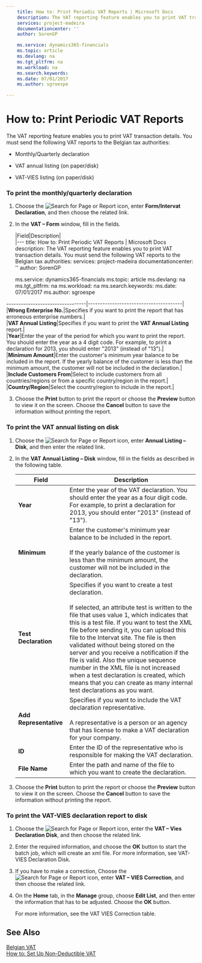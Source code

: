 ```yaml
---
    title: How to: Print Periodic VAT Reports | Microsoft Docs
    description: The VAT reporting feature enables you to print VAT transaction details. You must send the following VAT reports to the Belgian tax authorities:
    services: project-madeira
    documentationcenter: ''
    author: SorenGP

    ms.service: dynamics365-financials
    ms.topic: article
    ms.devlang: na
    ms.tgt_pltfrm: na
    ms.workload: na
    ms.search.keywords:
    ms.date: 07/01/2017
    ms.author: sgroespe

---
```

# How to: Print Periodic VAT Reports
The VAT reporting feature enables you to print VAT transaction details. You must send the following VAT reports to the Belgian tax authorities:  
  
-   Monthly/Quarterly declaration  
  
-   VAT annual listing (on paper/disk)  
  
-   VAT-VIES listing (on paper/disk)  
  
### To print the monthly/quarterly declaration  
  
1.  Choose the ![Search for Page or Report](media/ui-search/search_small.png "Search for Page or Report icon") icon, enter **Form/Intervat Declaration**, and then choose the related link.  
  
2.  In the **VAT – Form** window, fill in the fields.  
  
    |Field|Description|  
    |---
    title: How to: Print Periodic VAT Reports | Microsoft Docs
    description: The VAT reporting feature enables you to print VAT transaction details. You must send the following VAT reports to the Belgian tax authorities:
    services: project-madeira
    documentationcenter: ''
    author: SorenGP

    ms.service: dynamics365-financials
    ms.topic: article
    ms.devlang: na
    ms.tgt_pltfrm: na
    ms.workload: na
    ms.search.keywords:
    ms.date: 07/01/2017
    ms.author: sgroespe

---------------------------------|---------------------------------------|  
    |**Wrong Enterprise No.**|Specifies if you want to print the report that has erroneous enterprise numbers.|  
    |**VAT Annual Listing**|Specifies if you want to print the **VAT Annual Listing** report.|  
    |**Year**|Enter the year of the period for which you want to print the report. You should enter the year as a 4 digit code. For example, to print a declaration for 2013, you should enter "2013" (instead of "13").|  
    |**Minimum Amount**|Enter the customer's minimum year balance to be included in the report. If the yearly balance of the customer is less than the minimum amount, the customer will not be included in the declaration.|  
    |**Include Customers From**|Select to include customers from all countries/regions or from a specific country/region in the report.|  
    |**Country/Region**|Select the country/region to include in the report.|  
  
3.  Choose the **Print** button to print the report or choose the **Preview** button to view it on the screen. Choose the **Cancel** button to save the information without printing the report.  
  
### To print the VAT annual listing on disk  
  
1.  Choose the ![Search for Page or Report](media/ui-search/search_small.png "Search for Page or Report icon") icon, enter **Annual Listing – Disk**, and then enter the related link.  
  
2.  In the **VAT Annual Listing – Disk** window, fill in the fields as described in the following table.  
  
    |Field|Description|  
    |---------------------------------|---------------------------------------|  
    |**Year**|Enter the year of the VAT declaration. You should enter the year as a four digit code. For example, to print a declaration for 2013, you should enter "2013" (instead of "13").|  
    |**Minimum**|Enter the customer's minimum year balance to be included in the report.<br /><br /> If the yearly balance of the customer is less than the minimum amount, the customer will not be included in the declaration.|  
    |**Test Declaration**|Specifies if you want to create a test declaration.<br /><br /> If selected, an attribute test is written to the file that uses value 1, which indicates that this is a test file. If you want to test the XML file before sending it, you can upload this file to the Intervat site. The file is then validated without being stored on the server and you receive a notification if the file is valid. Also the unique sequence number in the XML file is not increased when a test declaration is created, which means that you can create as many internal test declarations as you want.|  
    |**Add Representative**|Specifies if you want to include the VAT declaration representative.<br /><br /> A representative is a person or an agency that has license to make a VAT declaration for your company.|  
    |**ID**|Enter the ID of the representative who is responsible for making the VAT declaration.|  
    |**File Name**|Enter the path and name of the file to which you want to create the declaration.|  
  
3.  Choose the **Print** button to print the report or choose the **Preview** button to view it on the screen. Choose the **Cancel** button to save the information without printing the report.  
  
### To print the VAT-VIES declaration report to disk  
  
1.  Choose the ![Search for Page or Report](media/ui-search/search_small.png "Search for Page or Report icon") icon, enter the **VAT – Vies Declaration Disk**, and then choose the related link.  
  
2.  Enter the required information, and choose the **OK** button to start the batch job, which will create an xml file. For more information, see VAT- VIES Declaration Disk.  
  
3.  If you have to make a correction, Choose the ![Search for Page or Report](media/ui-search/search_small.png "Search for Page or Report icon") icon, enter **VAT – VIES Correction**, and then choose the related link.  
  
4.  On the **Home** tab, in the **Manage** group, choose **Edit List**, and then enter the information that has to be adjusted. Choose the **OK** button.  
  
     For more information, see the VAT VIES Correction table.  
  
## See Also  
 [Belgian VAT](belgian-vat.md)   
 [How to: Set Up Non-Deductible VAT](how-to-set-up-non-deductible-vat.md)